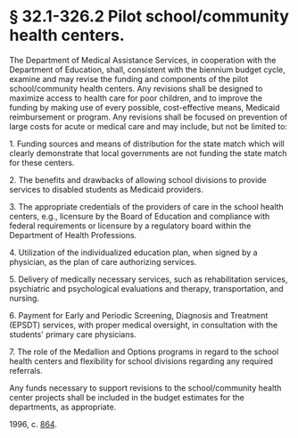 # § 32.1-326.2 Pilot school/community health centers.

<p>The Department of Medical Assistance Services, in cooperation with the Department of Education, shall, consistent with the biennium budget cycle, examine and may revise the funding and components of the pilot school/community health centers. Any revisions shall be designed to maximize access to health care for poor children, and to improve the funding by making use of every possible, cost-effective means, Medicaid reimbursement or program. Any revisions shall be focused on prevention of large costs for acute or medical care and may include, but not be limited to:</p><p>1. Funding sources and means of distribution for the state match which will clearly demonstrate that local governments are not funding the state match for these centers.</p><p>2. The benefits and drawbacks of allowing school divisions to provide services to disabled students as Medicaid providers.</p><p>3. The appropriate credentials of the providers of care in the school health centers, e.g., licensure by the Board of Education and compliance with federal requirements or licensure by a regulatory board within the Department of Health Professions.</p><p>4. Utilization of the individualized education plan, when signed by a physician, as the plan of care authorizing services.</p><p>5. Delivery of medically necessary services, such as rehabilitation services, psychiatric and psychological evaluations and therapy, transportation, and nursing.</p><p>6. Payment for Early and Periodic Screening, Diagnosis and Treatment (EPSDT) services, with proper medical oversight, in consultation with the students' primary care physicians.</p><p>7. The role of the Medallion and Options programs in regard to the school health centers and flexibility for school divisions regarding any required referrals.</p><p>Any funds necessary to support revisions to the school/community health center projects shall be included in the budget estimates for the departments, as appropriate.</p><p>1996, c. <a href='http://lis.virginia.gov/cgi-bin/legp604.exe?961+ful+CHAP0864'>864</a>.</p>